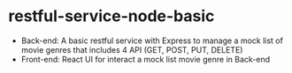 # restful-service-node-basic
- Back-end: A basic restful service with Express to manage a mock list of movie genres that includes 4 API (GET, POST, PUT, DELETE)
- Front-end: React UI for interact a mock list movie genre in Back-end
